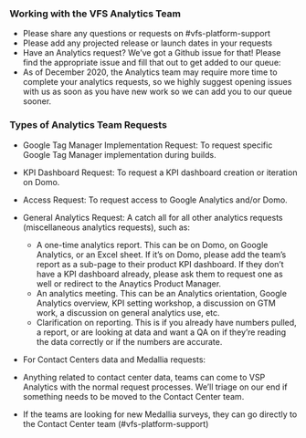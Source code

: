 
### Working with the VFS Analytics Team

- Please share any questions or requests on #vfs-platform-support
- Please add any projected release or launch dates in your requests
- Have an Analytics request? We’ve got a Github issue for that! Please find the appropriate issue and fill that out to get added to our queue:
- As of December 2020, the Analytics team may require more time to complete your analytics requests, so we highly suggest opening issues with us as soon as you have new work so we can add you to our queue sooner. 

### Types of Analytics Team Requests

- Google Tag Manager Implementation Request: To request specific Google Tag Manager implementation during builds.

- KPI Dashboard Request: To request a KPI dashboard creation or iteration on Domo.

- Access Request: To request access to Google Analytics and/or Domo.

- General Analytics Request: A catch all for all other analytics requests (miscellaneous analytics requests), such as:
  - A one-time analytics report. This can be on Domo, on Google Analytics, or an Excel sheet. If it’s on Domo, please add the team’s report as a sub-page to their product KPI dashboard. If they don’t have a KPI dashboard already, please ask them to request one as well or redirect to the Anaytics Product Manager.
  - An analytics meeting. This can be an Analytics orientation, Google Analytics overview, KPI setting workshop, a discussion on GTM work, a discussion on general analytics use, etc.
  - Clarification on reporting. This is if you already have numbers pulled, a report, or are looking at data and want a QA on if they’re reading the data correctly or if the numbers are accurate.
  
 - For Contact Centers data and Medallia requests:
- Anything related to contact center data, teams can come to VSP Analytics with the normal request processes. We’ll triage on our end if something needs to be moved to the Contact Center team.
- If the teams are looking for new Medallia surveys, they can go directly to the Contact Center team (#vfs-platform-support)
